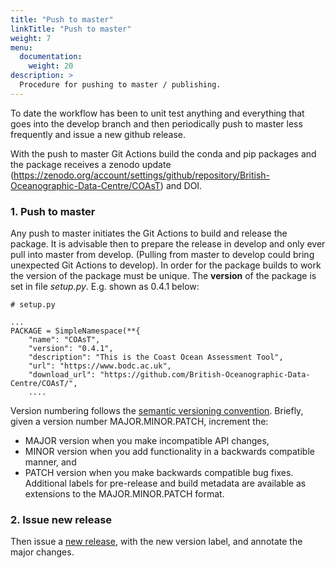```yaml
---
title: "Push to master"
linkTitle: "Push to master"
weight: 7
menu:
  documentation:
    weight: 20
description: >
  Procedure for pushing to master / publishing.
---
```


To date the workflow has been to unit test anything and everything that goes
into the develop branch and then periodically push to master less frequently
and issue a new github release.

With the push to master Git Actions build the conda and pip packages and the
package receives a zenodo update (https://zenodo.org/account/settings/github/repository/British-Oceanographic-Data-Centre/COAsT) and DOI.

### 1. Push to master

Any push to master initiates the Git Actions to build and release the package. It is advisable then to prepare the release in develop and only ever pull into master from develop. (Pulling from master to develop could bring unexpected Git Actions to develop). In order for the package builds to work the version of the package must be unique. The **version** of the package is set in
file *setup.py*. E.g. shown as 0.4.1 below:

```shell
# setup.py

...
PACKAGE = SimpleNamespace(**{
    "name": "COAsT",
    "version": "0.4.1",
    "description": "This is the Coast Ocean Assessment Tool",
    "url": "https://www.bodc.ac.uk",
    "download_url": "https://github.com/British-Oceanographic-Data-Centre/COAsT/",
    ....
```

Version numbering follows the [semantic versioning convention](http://semver.org/).
Briefly, given a version number MAJOR.MINOR.PATCH, increment the:
* MAJOR version when you make incompatible API changes,
* MINOR version when you add functionality in a backwards compatible manner, and
* PATCH version when you make backwards compatible bug fixes.
Additional labels for pre-release and build metadata are available as extensions to the MAJOR.MINOR.PATCH format.

### 2. Issue new release

Then issue a [new release](https://github.com/British-Oceanographic-Data-Centre/COAsT/releases), with the new version label, and annotate the major changes.
